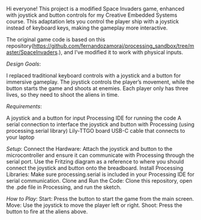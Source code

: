 Hi everyone! This project is a modified Space Invaders game, enhanced with joystick and button controls for my Creative Embedded Systems course. This adaptation lets you control the player ship with a joystick instead of keyboard keys, making the gameplay more interactive.

The original game code is based on this repository(https://github.com/fernandozamoraj/processing_sandbox/tree/master/SpaceInvaders.), and I’ve modified it to work with physical inputs.



_Design Goals_:

I replaced traditional keyboard controls with a joystick and a button for immersive gameplay. The joystick controls the player’s movement, while the button starts the game and shoots at enemies. Each player only has three lives, so they need to shoot the aliens in time. 

_Requirements_:

A joystick and a button for input
Processing IDE for running the code
A serial connection to interface the joystick and button with Processing (using processing.serial library)
Lily-TTGO board 
USB-C cable that connects to your laptop

_Setup_:
Connect the Hardware: Attach the joystick and button to the microcontroller and ensure it can communicate with Processing through the serial port. Use the Fritzing diagram as a reference to where you should connect the joystick and button onto the breadboard.
Install Processing Libraries: Make sure processing.serial is included in your Processing IDE for serial communication.
Clone and Run the Code: Clone this repository, open the .pde file in Processing, and run the sketch.

_How to Play_:
Start: Press the button to start the game from the main screen.
Move: Use the joystick to move the player left or right.
Shoot: Press the button to fire at the aliens above.


